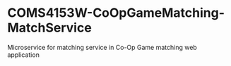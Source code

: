 # COMS4153W-CoOpGameMatching-MatchService
Microservice for matching service in Co-Op Game matching web application
